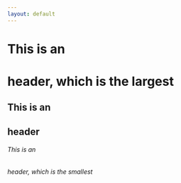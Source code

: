 ```yaml
---
layout: default
---
```

# This is an <h1> header, which is the largest

## This is an <h2> header

###### This is an <h6> header, which is the smallest
